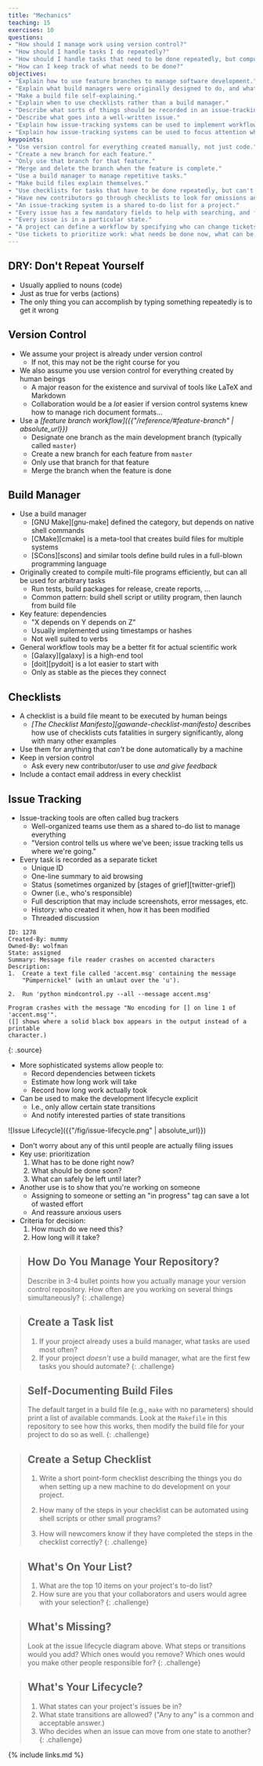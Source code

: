 ```yaml
---
title: "Mechanics"
teaching: 15
exercises: 10
questions:
- "How should I manage work using version control?"
- "How should I handle tasks I do repeatedly?"
- "How should I handle tasks that need to be done repeatedly, but computers can't do automatically?"
- "How can I keep track of what needs to be done?"
objectives:
- "Explain how to use feature branches to manage software development."
- "Explain what build managers were originally designed to do, and what else they are now used to do."
- "Make a build file self-explaining."
- "Explain when to use checklists rather than a build manager."
- "Describe what sorts of things should be recorded in an issue-tracking system."
- "Describe what goes into a well-written issue."
- "Explain how issue-tracking systems can be used to implement workflows."
- "Explain how issue-tracking systems can be used to focus attention where it's needed."
keypoints:
- "Use version control for everything created manually, not just code."
- "Create a new branch for each feature."
- "Only use that branch for that feature."
- "Merge and delete the branch when the feature is complete."
- "Use a build manager to manage repetitive tasks."
- "Make build files explain themselves."
- "Use checklists for tasks that have to be done repeatedly, but can't be done by a computer."
- "Have new contributors go through checklists to look for omissions and inaccuracies."
- "An issue-tracking system is a shared to-do list for a project."
- "Every issue has a few mandatory fields to help with searching, and free-form text for details."
- "Every issue is in a particular state."
- "A project can define a workflow by specifying who can change tickets' states when."
- "Use tickets to prioritize work: what needs be done now, what can be deferred until later."
---
```


## DRY: Don't Repeat Yourself

*   Usually applied to nouns (code)
*   Just as true for verbs (actions)
*   The only thing you can accomplish by typing something repeatedly is to get it wrong

## Version Control

*   We assume your project is already under version control
    *   If not, this may not be the right course for you
*   We also assume you use version control for everything created by human beings
    *   A major reason for the existence and survival of tools like LaTeX and Markdown
    *   Collaboration would be a *lot* easier if version control systems knew
        how to manage rich document formats...
*   Use a *[feature branch workflow]({{"/reference/#feature-branch" | absolute_url}})*
    *   Designate one branch as the main development branch (typically called `master`)
    *   Create a new branch for each feature from `master`
    *   Only use that branch for that feature
    *   Merge the branch when the feature is done

## Build Manager

*   Use a build manager
    *   [GNU Make][gnu-make] defined the category, but depends on native shell commands
    *   [CMake][cmake] is a meta-tool that creates build files for multiple systems
    *   [SCons][scons] and similar tools define build rules in a full-blown programming language
*   Originally created to compile multi-file programs efficiently, but can all be used for arbitrary tasks
    *   Run tests, build packages for release, create reports, ...
    *   Common pattern: build shell script or utility program, then launch from build file
*   Key feature: dependencies
    *   "X depends on Y depends on Z"
    *   Usually implemented using timestamps or hashes
    *   Not well suited to verbs
*   General workflow tools may be a better fit for actual scientific work
    *   [Galaxy][galaxy] is a high-end tool
    *   [doit][pydoit] is a lot easier to start with
    *   Only as stable as the pieces they connect

## Checklists

*   A checklist is a build file meant to be executed by human beings
    *   *[The Checklist Manifesto][gawande-checklist-manifesto]*
        describes how use of checklists cuts fatalities in surgery significantly,
        along with many other examples
*   Use them for anything that *can't* be done automatically by a machine
*   Keep in version control
    *   Ask every new contributor/user to use *and give feedback*
*   Include a contact email address in every checklist

## Issue Tracking

*   Issue-tracking tools are often called bug trackers
    *   Well-organized teams use them as a shared to-do list to manage everything
    *   "Version control tells us where we've been; issue tracking tells us where we're going."
*   Every task is recorded as a separate ticket
    *   Unique ID
    *   One-line summary to aid browsing
    *   Status (sometimes organized by [stages of grief][twitter-grief])
    *   Owner (i.e., who's responsible)
    *   Full description that may include screenshots, error messages, etc.
    *   History: who created it when, how it has been modified
    *   Threaded discussion

~~~
ID: 1278
Created-By: mummy
Owned-By: wolfman
State: assigned
Summary: Message file reader crashes on accented characters
Description:
1.  Create a text file called 'accent.msg' containing the message
    "Pümpernickel" (with an umlaut over the 'u').

2.  Run 'python mindcontrol.py --all --message accent.msg'

Program crashes with the message "No encoding for [] on line 1 of 'accent.msg'".
([] shows where a solid black box appears in the output instead of a printable
character.)
~~~
{: .source}

*   More sophisticated systems allow people to:
    *   Record dependencies between tickets
    *   Estimate how long work will take
    *   Record how long work actually took
*   Can be used to make the development lifecycle explicit
    *   I.e., only allow certain state transitions
    *   And notify interested parties of state transitions

![Issue Lifecycle]({{"/fig/issue-lifecycle.png" | absolute_url}})

*   Don't worry about any of this until people are actually filing issues
*   Key use: prioritization
    1.  What has to be done right now?
    2.  What should be done soon?
    3.  What can safely be left until later?
*   Another use is to show that you're working on someone
    *   Assigning to someone or setting an "in progress" tag can save a lot of wasted effort
    *   And reassure anxious users
*   Criteria for decision:
    1.  How much do we need this?
    2.  How long will it take?

> ## How Do You Manage Your Repository?
>
> Describe in 3-4 bullet points how you actually manage your version control repository.
> How often are you working on several things simultaneously?
{: .challenge}

> ## Create a Task list
>
> 1.  If your project already uses a build manager,
>     what tasks are used most often?
> 2.  If your project *doesn't* use a build manager,
>     what are the first few tasks you should automate?
{: .challenge}

> ## Self-Documenting Build Files
>
> The default target in a build file (e.g., `make` with no parameters)
> should print a list of available commands.
> Look at the `Makefile` in this repository to see how this works,
> then modify the build file for your project to do so as well.
{: .challenge}

> ## Create a Setup Checklist
>
> 1.  Write a short point-form checklist describing the things you do
>     when setting up a new machine to do development on your project.
>
> 2.  How many of the steps in your checklist can be automated using shell scripts or other small programs?
>
> 3.  How will newcomers know if they have completed the steps in the checklist correctly?
{: .challenge}

> ## What's On Your List?
>
> 1.  What are the top 10 items on your project's to-do list?
> 2.  How sure are you that your collaborators and users would agree with your selection?
{: .challenge}

> ## What's Missing?
>
> Look at the issue lifecycle diagram above.
> What steps or transitions would you add?
> Which ones would you remove?
> Which ones would you make other people responsible for?
{: .challenge}

> ## What's Your Lifecycle?
>
> 1.  What states can your project's issues be in?
> 2.  What state transitions are allowed?  ("Any to any" is a common and acceptable answer.)
> 3.  Who decides when an issue can move from one state to another?
{: .challenge}

{% include links.md %}
